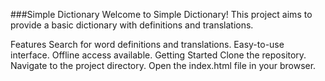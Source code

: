 ###Simple Dictionary
Welcome to Simple Dictionary! This project aims to provide a basic dictionary with definitions and translations.

Features
Search for word definitions and translations.
Easy-to-use interface.
Offline access available.
Getting Started
Clone the repository.
Navigate to the project directory.
Open the index.html file in your browser.
